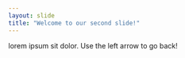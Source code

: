 ```yaml
---
layout: slide
title: "Welcome to our second slide!"
---
```

lorem ipsum sit dolor.
Use the left arrow to go back!
